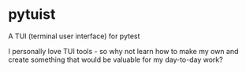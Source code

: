 # pytuist

A TUI (terminal user interface) for pytest


I personally love TUI tools - so why not learn how to make my own and create something that would be valuable for my day-to-day work?
